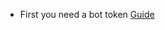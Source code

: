 + First you need a bot token [Guide](https://discordjs.guide/preparations/setting-up-a-bot-application.html#creating-your-bot "title text!")

